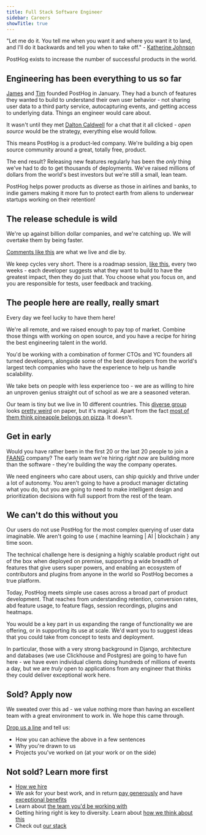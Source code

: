 ```yaml
---
title: Full Stack Software Engineer
sidebar: Careers
showTitle: true
---
```


"Let me do it. You tell me when you want it and where you want it to land, and I'll do it backwards and tell you when to take off." - [Katherine Johnson](https://www.nasa.gov/content/katherine-johnson-biography)

PostHog exists to increase the number of successful products in the world.

## Engineering has been everything to us so far

[James](https://twitter.com/james406) and [Tim](https://twitter.com/timgl) founded PostHog in January. They had a bunch of features they wanted to build to understand their own user behavior - not sharing user data to a third party service, autocapturing events, and getting access to underlying data. Things an engineer would care about.

It wasn't until they met [Dalton Caldwell](https://twitter.com/daltonc?lang=en) for a chat that it all clicked - *open source* would be the strategy, everything else would follow.

This means PostHog is a product-led company. We're building a big open source community around a great, totally free, product.

The end result? Releasing new features regularly has been the *only* thing we've had to do to get thousands of deployments. We've raised millions of dollars from the world's best investors but we're still a small, lean team.

PostHog helps power products as diverse as those in airlines and banks, to indie gamers making it more fun to protect earth from aliens to underwear startups working on their retention!

## The release schedule is wild

We're up against billion dollar companies, and we're catching up. We will overtake them by being faster.

[Comments like this](https://news.ycombinator.com/item?id=22378393) are what we live and die by.

We keep cycles very short. There is a roadmap session, [like this](https://github.com/PostHog/posthog/issues/1870), every two weeks - each developer suggests what they want to build to have the greatest impact, then they do just that. You choose what you focus on, and you are responsible for tests, user feedback and tracking.

## The people here are really, really smart

Every day we feel lucky to have them here!

We're all remote, and we raised enough to pay top of market. Combine those things with working on open source, and you have a recipe for hiring the best engineering talent in the world.

You'd be working with a combination of former CTOs and YC founders all turned developers, alongside some of the best developers from the world's largest tech companies who have the experience to help us handle scalability.

We take bets on people with less experience too - we are as willing to hire an unproven genius straight out of school as we are a seasoned veteran.

Our team is tiny but we live in 10 different countries. This [diverse group](/handbook/company/diversity) looks [pretty weird](/handbook/company/team) on paper, but it's magical. Apart from the fact [most of them think pineapple belongs on pizza](https://twitter.com/PostHogHQ/status/1319583079648923648). It doesn't.

## Get in early

Would you have rather been in the first 20 or the last 20 people to join a [FAANG](https://en.wikipedia.org/wiki/Big_Tech) company? The early team we're hiring *right now* are building more than the software - they're building the way the company operates.

We need engineers who care about users, can ship quickly and thrive under a lot of autonomy. You aren't going to have a product manager dictating what you do, but you are going to need to make intelligent design and prioritization decisions with full support from the rest of the team.

## We can't do this without you

Our users do not use PostHog for the most complex querying of user data imaginable. We aren't going to use { machine learning | AI | blockchain } any time soon. 

The technical challenge here is designing a highly scalable product right out of the box when deployed on premise, supporting a wide breadth of features that give users super powers, and enabling an ecosystem of contributors and plugins from anyone in the world so PostHog becomes a true platform.

Today, PostHog meets simple use cases across a broad part of product development. That reaches from understanding retention, conversion rates, abd feature usage, to feature flags, session recordings, plugins and heatmaps.

You would be a key part in us expanding the range of functionality we are offering, or in supporting its use at scale. We'd want you to suggest ideas that you could take from concept to tests and deployment.

In particular, those with a very strong background in Django, architecture and databases (we use Clickhouse and Postgres) are going to have fun here - we have even individual clients doing hundreds of millions of events a day, but we are *truly* open to applications from any engineer that thinks they could deliver exceptional work here.

## Sold? Apply now

We sweated over this ad - we value nothing more than having an excellent team with a great environment to work in. We hope this came through.

[Drop us a line](https://apply.workable.com/posthog/j/2F287E18A5/apply/) and tell us:

* How you can achieve the above in a few sentences
* Why you're drawn to us
* Projects you've worked on (at your work or on the side)

## Not sold? Learn more first

* [How we hire](/careers#the-process)
* We ask for your best work, and in return [pay generously](/handbook/people/compensation) and have [exceptional benefits](/careers/#benefits)
* Learn about [the team you'd be working with](/handbook/company/team)
* Getting hiring right is key to diversity. Learn about [how we think about this](/handbook/company/diversity)
* Check out [our stack](/docs/stack)
